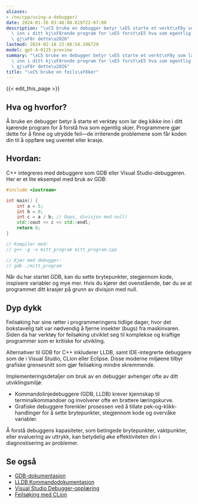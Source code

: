 ```yaml
---
aliases:
- /no/cpp/using-a-debugger/
date: 2024-01-26 03:48:08.619722-07:00
description: "\xC5 bruke en debugger betyr \xE5 starte et verkt\xF8y som lar deg kikke\
  \ inn i ditt kj\xF8rende program for \xE5 forst\xE5 hva som egentlig skjer. Programmere\
  \ gj\xF8r dette\u2026"
lastmod: 2024-02-18 23:08:54.196729
model: gpt-4-0125-preview
summary: "\xC5 bruke en debugger betyr \xE5 starte et verkt\xF8y som lar deg kikke\
  \ inn i ditt kj\xF8rende program for \xE5 forst\xE5 hva som egentlig skjer. Programmere\
  \ gj\xF8r dette\u2026"
title: "\xC5 bruke en feils\xF8ker"
---
```


{{< edit_this_page >}}

## Hva og hvorfor?
Å bruke en debugger betyr å starte et verktøy som lar deg kikke inn i ditt kjørende program for å forstå hva som egentlig skjer. Programmere gjør dette for å finne og utrydde feil—de irriterende problemene som får koden din til å oppføre seg uventet eller krasje.

## Hvordan:
C++ integreres med debuggere som GDB eller Visual Studio-debuggeren. Her er et lite eksempel med bruk av GDB:

```C++
#include <iostream>

int main() {
    int a = 5;
    int b = 0;
    int c = a / b; // Oops, divisjon med null!
    std::cout << c << std::endl;
    return 0;
}

// Kompiler med:
// g++ -g -o mitt_program mitt_program.cpp

// Kjør med debugger:
// gdb ./mitt_program
```

Når du har startet GDB, kan du sette brytepunkter, stegjennom kode, inspisere variabler og mye mer. Hvis du kjører det ovenstående, bør du se at programmet ditt krasjer på grunn av divisjon med null.

## Dyp dykk
Feilsøking har sine røtter i programmeringens tidlige dager, hvor det bokstavelig talt var nødvendig å fjerne insekter (bugs) fra maskinvaren. Siden da har verktøy for feilsøking utviklet seg til komplekse og kraftige programmer som er kritiske for utvikling.

Alternativer til GDB for C++ inkluderer LLDB, samt IDE-integrerte debuggere som de i Visual Studio, CLion eller Eclipse. Disse moderne miljøene tilbyr grafiske grensesnitt som gjør feilsøking mindre skremmende.

Implementeringsdetaljer om bruk av en debugger avhenger ofte av ditt utviklingsmiljø:

- Kommandolinjedebuggere (GDB, LLDB) krever kjennskap til terminalkommandoer og involverer ofte en brattere læringskurve.
- Grafiske debuggere forenkler prosessen ved å tillate pek-og-klikk-handlinger for å sette brytepunkter, stegjennom kode og overvåke variabler.

Å forstå debuggens kapasiteter, som betingede brytepunkter, vaktpunkter, eller evaluering av uttrykk, kan betydelig øke effektiviteten din i diagnostisering av problemer.

## Se også
- [GDB-dokumentasjon](https://www.gnu.org/software/gdb/documentation/)
- [LLDB Kommandodokumentasjon](https://lldb.llvm.org/use/map.html)
- [Visual Studio Debugger-opplæring](https://docs.microsoft.com/en-us/visualstudio/debugger/debugger-feature-tour)
- [Feilsøking med CLion](https://www.jetbrains.com/help/clion/debugging-code.html)
